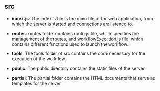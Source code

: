 ## src

- **index.js**: The index.js file is the main file of the web application, from which the server is started and connections are listened to.

- **routes**: routes folder contains route.js file, which specifies the management of the routes, and workflowExecution.js file, which contains different functions used to launch the workflow.

- **tools**: The tools folder of src contains the code necessary for the execution of the workflow.

- **public**: The public directory contains the static files of the server.

- **partial**: The partial folder contains the HTML documents that serve as templates for the server